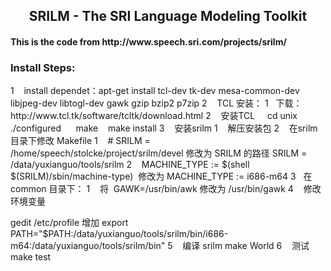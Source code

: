 <h2 align='center'>  SRILM - The SRI Language Modeling Toolkit </h2>
<h4> This is the code from http://www.speech.sri.com/projects/srilm/ </h4>

<h3> Install Steps: </h3>
    1    install dependet：apt-get install tcl-dev tk-dev mesa-common-dev libjpeg-dev libtogl-dev gawk gzip bzip2 p7zip 
    2    TCL 安装：
1   下载： http://www.tcl.tk/software/tcltk/download.html
2    安装TCL
    cd unix
   ./configured   
   make
   make install
3   
安装srilm
1   
解压安装包
2   
在srilm目录下修改
Makefile
1   
# SRILM =
/home/speech/stolcke/project/srilm/devel 修改为 SRILM 的路径 SRILM =
/data/yuxianguo/tools/srilm
2   
MACHINE_TYPE := $(shell
$(SRILM)/sbin/machine-type)  修改为 MACHINE_TYPE := i686-m64
3  
在 common 目录下：
1   
将 
GAWK=/usr/bin/awk 修改为 /usr/bin/gawk
4   
修改环境变量

gedit /etc/profile 增加 export
PATH="$PATH:/data/yuxianguo/tools/srilm/bin/i686-m64:/data/yuxianguo/tools/srilm/bin"
5    编译 srilm
make World
6    测试
make test




